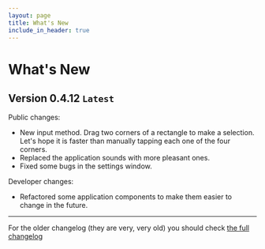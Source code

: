 ```yaml
---
layout: page
title: What's New
include_in_header: true
---
```


# What's New

## **Version 0.4.12** `Latest`

Public changes:

- New input method. Drag two corners of a rectangle to make a selection. Let's hope it is faster than manually tapping each one of the four corners.
- Replaced the application sounds with more pleasant ones.
- Fixed some bugs in the settings window.

Developer changes:

- Refactored some application components to make them easier to change in the future.

---

For the older changelog (they are very, very old) you should check [the full changelog](https://github.com/danirod/rectball/blob/master/ChangeLog.txt)
